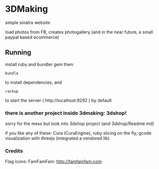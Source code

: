 # 3DMaking

simple sinatra website

load photos from FB, creates photogallery (and in the near future, a small paypal based ecommerce)


## Running

install ruby and bundler gem then:


    bundle
    
to install dependencies, and    
    
    rackup

to start the server ( http://localhost:9292 ) by default 


### there is another project inside 3dmaking: 3dshop!

sorry for the mess but look into 3dshop project (and 3dshop/Readme.md)

if you like any of these: Cura (CuraEngine), ruby slicing on the fly, gcode visualization with threejs (integrated a vendored lib)


### Credits

Flag icons: FamFamFam: http://famfamfam.com